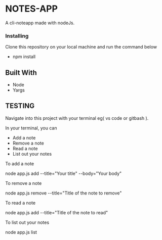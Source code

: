 # NOTES-APP

A cli-noteapp made with nodeJs.

### Installing

Clone this repository on your local machine and run the command below

- npm install

## Built With

- Node
- Yargs

## TESTING

Navigate into this project with your terminal eg( vs code or gitbash ).

In your terminal, you can

- Add a note
- Remove a note
- Read a note
- List out your notes

To add a note

node app.js add --title="Your title" --body="Your body"

To remove a note

node app.js remove --title="Title of the note to remove"

To read a note

node app.js add --title="Title of the note to read"

To list out your notes

node app.js list
